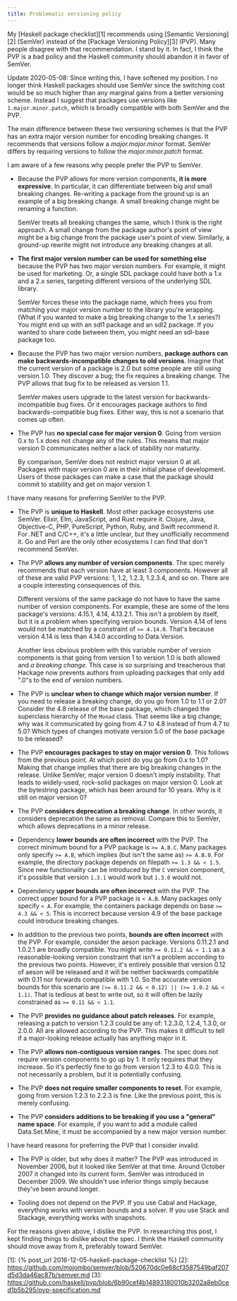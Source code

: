 ```yaml
---
title: Problematic versioning policy
---
```


My [Haskell package checklist][1] recommends using [Semantic Versioning][2]
(SemVer) instead of the [Package Versioning Policy][3] (PVP). Many people
disagree with that recommendation. I stand by it. In fact, I think the PVP is a
bad policy and the Haskell community should abandon it in favor of SemVer.

<aside>
Update 2020-05-08:
Since writing this, I have softened my position.
I no longer think Haskell packages should use SemVer since the switching cost would be so much higher than any marginal gains from a better versioning scheme.
Instead I suggest that packages use versions like <code>1.major.minor.patch</code>, which is broadly compatible with both SemVer and the PVP.
</aside>

The main difference between these two versioning schemes is that the PVP has an
extra major version number for encoding breaking changes. It recommends that
versions follow a *major.major.minor* format. SemVer differs by requiring
versions to follow the *major.minor.patch* format.

I am aware of a few reasons why people prefer the PVP to SemVer.

-   Because the PVP allows for more version components, **it is more
    expressive**. In particular, it can differentiate between big and small
    breaking changes. Re-writing a package from the ground up is an example of
    a big breaking change. A small breaking change might be renaming a
    function.

    SemVer treats all breaking changes the same, which I think is the right
    approach. A small change from the package author's point of view might be a
    big change from the package user's point of view. Similarly, a ground-up
    rewrite might not introduce any breaking changes at all.

-   **The first major version number can be used for something else** because
    the PVP has two major version numbers. For example, it might be used for
    marketing. Or, a single SDL package could have both a 1.x and a 2.x series,
    targeting different versions of the underlying SDL library.

    SemVer forces these into the package name, which frees you from matching
    your major version number to the library you're wrapping. (What if you
    wanted to make a big breaking change to the 1.x series?) You might end up
    with an sdl1 package and an sdl2 package. If you wanted to share code
    between them, you might need an sdl-base package too.

-   Because the PVP has two major version numbers, **package authors can make
    backwards-incompatible changes to old versions**. Imagine that the current
    version of a package is 2.0 but some people are still using version 1.0.
    They discover a bug; the fix requires a breaking change. The PVP allows
    that bug fix to be released as version 1.1.

    SemVer makes users upgrade to the latest version for backwards-incompatible
    bug fixes. Or it encourages package authors to find backwards-compatible
    bug fixes. Either way, this is not a scenario that comes up often.

-   The PVP has **no special case for major version 0**. Going from version 0.x
    to 1.x does not change any of the rules. This means that major version 0
    communicates neither a lack of stability nor maturity.

    By comparison, SemVer does not restrict major version 0 at all. Packages
    with major version 0 are in their initial phase of development. Users of
    those packages can make a case that the package should commit to stability
    and get on major version 1.

I have many reasons for preferring SemVer to the PVP.

-   The PVP is **unique to Haskell**. Most other package ecosystems use SemVer.
    Elixir, Elm, JavaScript, and Rust require it. Clojure, Java, Objective-C,
    PHP, PureScript, Python, Ruby, and Swift recommend it. For .NET and C/C++,
    it's a little unclear, but they unofficially recommend it. Go and Perl are
    the only other ecosystems I can find that don't recommend SemVer.

-   The PVP **allows any number of version components**. The spec merely
    recommends that each version have at least 3 components. However all of
    these are valid PVP versions: 1, 1.2, 1.2.3, 1.2.3.4, and so on. There are
    a couple interesting consequences of this.

    Different versions of the same package do not have to have the same number
    of version components. For example, these are some of the lens package's
    versions: 4.15.1, 4.14, 4.13.2.1. This isn't a problem by itself, but it is
    a problem when specifying version bounds. Version 4.14 of lens would not be
    matched by a constraint of `>= 4.14.0`. That's because version 4.14 is less
    than 4.14.0 according to Data.Version.

    Another less obvious problem with this variable number of version
    components is that going from version 1 to version 1.0 is both allowed and
    *a breaking change*. This case is so surprising and treacherous that
    Hackage now prevents authors from uploading packages that only add ".0"s to
    the end of version numbers.

-   The PVP is **unclear when to change which major version number**. If you
    need to release a breaking change, do you go from 1.0 to 1.1 or 2.0?
    Consider the 4.8 release of the base package, which changed the superclass
    hierarchy of the `Monad` class. That seems like a big change; why was it
    communicated by going from 4.7 to 4.8 instead of from 4.7 to 5.0? Which
    types of changes motivate version 5.0 of the base package to be released?

-   The PVP **encourages packages to stay on major version 0**. This follows
    from the previous point. At which point do you go from 0.x to 1.0? Making
    that change implies that there are big breaking changes in the release.
    Unlike SemVer, major version 0 doesn't imply instability. That leads to
    widely-used, rock-solid packages on major version 0. Look at the bytestring
    package, which has been around for 10 years. Why is it still on major
    version 0?

-   The PVP **considers deprecation a breaking change**. In other words, it
    considers deprecation the same as removal. Compare this to SemVer, which
    allows deprecations in a minor release.

-   Dependency **lower bounds are often incorrect** with the PVP. The correct
    minimum bound for a PVP package is `>= A.B.C`. Many packages only specify
    `>= A.B`, which implies (but isn't the same as) `>= A.B.0`. For example,
    the directory package depends on filepath `>= 1.3 && < 1.5`. Since new
    functionality can be introduced by the `C` version component, it's possible
    that version `1.3.1` would work but `1.3.0` would not.

-   Dependency **upper bounds are often incorrect** with the PVP. The correct
    upper bound for a PVP package is `< A.B`. Many packages only specify `< A`.
    For example, the containers package depends on base `>= 4.3 && < 5`. This
    is incorrect because version 4.9 of the base package could introduce
    breaking changes.

-   In addition to the previous two points, **bounds are often incorrect** with
    the PVP. For example, consider the aeson package. Versions 0.11.2.1 and
    1.0.2.1 are broadly compatible. You might write `>= 0.11.2 && < 1.1` as a
    reasonable-looking version constraint that isn't a problem according to the
    previous two points. However, it's entirely possible that version 0.12 of
    aeson will be released and it will be neither backwards compatible with
    0.11 nor forwards compatible with 1.0. So the accurate version bounds for
    this scenario are `(>= 0.11.2 && < 0.12) || (>= 1.0.2 && < 1.1)`. That is
    tedious at best to write out, so it will often be lazily constrained as
    `>= 0.11 && < 1.1`.

-   The PVP **provides no guidance about patch releases**. For example,
    releasing a patch to version 1.2.3 could be any of: 1.2.3.0, 1.2.4, 1.3.0,
    or 2.0.0. All are allowed according to the PVP. This makes it difficult to
    tell if a major-looking release actually has anything major in it.

-   The PVP **allows non-contiguous version ranges**. The spec does not require
    version components to go up by 1. It only requires that they increase. So
    it's perfectly fine to go from version 1.2.3 to 4.0.0. This is not
    necessarily a problem, but it is potentially confusing.

-   The PVP **does not require smaller components to reset**. For example,
    going from version 1.2.3 to 2.2.3 is fine. Like the previous point, this is
    merely confusing.

-   The PVP **considers additions to be breaking if you use a "general" name
    space**. For example, if you want to add a module called Data.Set.Mine, it
    must be accompanied by a new major version number.

I have heard reasons for preferring the PVP that I consider invalid.

-   The PVP is older, but why does it matter? The PVP was introduced in
    November 2006, but it looked like SemVer at that time. Around October 2007
    it changed into its current form. SemVer was introduced in December 2009.
    We shouldn't use inferior things simply because they've been around longer.

-   Tooling does not depend on the PVP. If you use Cabal and Hackage, everything
    works with version bounds and a solver. If you use Stack and Stackage,
    everything works with snapshots.

For the reasons given above, I dislike the PVP. In researching this post, I
kept finding things to dislike about the spec. I think the Haskell community
should move away from it, preferably toward SemVer.

[1]: {% post_url 2016-12-05-haskell-package-checklist %}
[2]: https://github.com/mojombo/semver/blob/520670dc0e68cf3587549baf207d5d3da46ac87b/semver.md
[3]: https://github.com/haskell/pvp/blob/6b90cef4b14893180010b3202a8eb0ced1b5b295/pvp-specification.md
